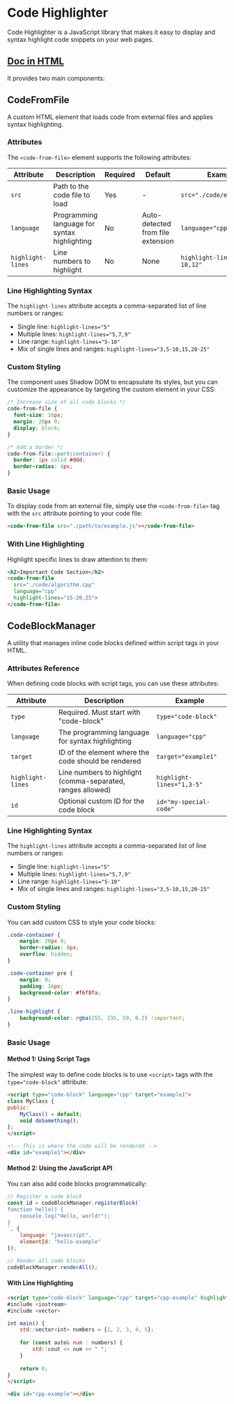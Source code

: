 # Code Highlighter
Code Highlighter is a JavaScript library that makes it easy to display and syntax highlight code snippets on your web pages.

## [Doc in HTML](https://xaliphostes.github.io/code-highlighter/)

It provides two main components:

## CodeFromFile
A custom HTML element that loads code from external files and applies syntax highlighting.

### Attributes

The `<code-from-file>` element supports the following attributes:

| Attribute | Description | Required | Default | Example |
|-----------|-------------|----------|---------|---------|
| `src` | Path to the code file to load | Yes | - | `src="./code/example.js"` |
| `language` | Programming language for syntax highlighting | No | Auto-detected from file extension | `language="cpp"` |
| `highlight-lines` | Line numbers to highlight | No | None | `highlight-lines="5-10,12"` |

### Line Highlighting Syntax

The `highlight-lines` attribute accepts a comma-separated list of line numbers or ranges:

- Single line: `highlight-lines="5"`
- Multiple lines: `highlight-lines="5,7,9"`
- Line range: `highlight-lines="5-10"`
- Mix of single lines and ranges: `highlight-lines="3,5-10,15,20-25"`

### Custom Styling

The component uses Shadow DOM to encapsulate its styles, but you can customize the appearance by targeting the custom element in your CSS:

```css
/* Increase size of all code blocks */
code-from-file {
  font-size: 16px;
  margin: 20px 0;
  display: block;
}

/* Add a border */
code-from-file::part(container) {
  border: 1px solid #ddd;
  border-radius: 4px;
}
```

### Basic Usage

To display code from an external file, simply use the `<code-from-file>` tag with the `src` attribute pointing to your code file:

```html
<code-from-file src="./path/to/example.js"></code-from-file>
```

### With Line Highlighting

Highlight specific lines to draw attention to them:

```html
<h2>Important Code Section</h2>
<code-from-file 
  src="./code/algorithm.cpp" 
  language="cpp" 
  highlight-lines="15-20,25">
</code-from-file>
```

## CodeBlockManager
A utility that manages inline code blocks defined within script tags in your HTML.

### Attributes Reference

When defining code blocks with script tags, you can use these attributes:

| Attribute         | Description                                                 | Example                   |
| ----------------- | ----------------------------------------------------------- | ------------------------- |
| `type`            | Required. Must start with "code-block"                      | `type="code-block"`       |
| `language`        | The programming language for syntax highlighting            | `language="cpp"`          |
| `target`          | ID of the element where the code should be rendered         | `target="example1"`       |
| `highlight-lines` | Line numbers to highlight (comma-separated, ranges allowed) | `highlight-lines="1,3-5"` |
| `id`              | Optional custom ID for the code block                       | `id="my-special-code"`    |

### Line Highlighting Syntax

The `highlight-lines` attribute accepts a comma-separated list of line numbers or ranges:

- Single line: `highlight-lines="5"`
- Multiple lines: `highlight-lines="5,7,9"`
- Line range: `highlight-lines="5-10"`
- Mix of single lines and ranges: `highlight-lines="3,5-10,15,20-25"`

### Custom Styling

You can add custom CSS to style your code blocks:

```css
.code-container {
    margin: 20px 0;
    border-radius: 8px;
    overflow: hidden;
}

.code-container pre {
    margin: 0;
    padding: 16px;
    background-color: #f6f8fa;
}

.line-highlight {
    background-color: rgba(255, 235, 59, 0.2) !important;
}
```

### Basic Usage

#### Method 1: Using Script Tags

The simplest way to define code blocks is to use `<script>` tags with the `type="code-block"` attribute:

```html
<script type="code-block" language="cpp" target="example1">
class MyClass {
public:
    MyClass() = default;
    void doSomething();
};
</script>

<!-- This is where the code will be rendered -->
<div id="example1"></div>
```

#### Method 2: Using the JavaScript API

You can also add code blocks programmatically:

```javascript
// Register a code block
const id = codeBlockManager.registerBlock(`
function hello() {
    console.log("Hello, world!");
}
`, {
    language: "javascript",
    elementId: "hello-example"
});

// Render all code blocks
codeBlockManager.renderAll();
```

#### With Line Highlighting

```html
<script type="code-block" language="cpp" target="cpp-example" highlight-lines="2,5-7">
#include <iostream>
#include <vector>

int main() {
    std::vector<int> numbers = {1, 2, 3, 4, 5};
    
    for (const auto& num : numbers) {
        std::cout << num << " ";
    }
    
    return 0;
}
</script>

<div id="cpp-example"></div>
